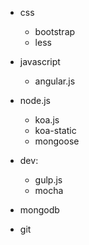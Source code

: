 + css
  + bootstrap
  + less

+ javascript
  + angular.js

+ node.js
  + koa.js
  + koa-static
  + mongoose

+ dev:
  + gulp.js
  + mocha

+ mongodb

+ git
